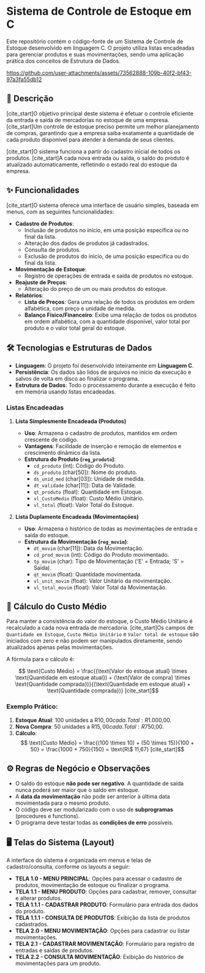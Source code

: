 # Sistema de Controle de Estoque em C

Este repositório contém o código-fonte de um Sistema de Controle de Estoque desenvolvido em linguagem C. O projeto utiliza listas encadeadas para gerenciar produtos e suas movimentações, sendo uma aplicação prática dos conceitos de Estrutura de Dados.

https://github.com/user-attachments/assets/73562888-109b-40f2-bf43-97a3fa55db12
## 📜 Descrição

[cite_start]O objetivo principal deste sistema é efetuar o controle eficiente da entrada e saída de mercadorias no estoque de uma empresa. [cite_start]Um controle de estoque preciso permite um melhor planejamento de compras, garantindo que a empresa saiba exatamente a quantidade de cada produto disponível para atender à demanda de seus clientes.

[cite_start]O sistema funciona a partir do cadastro inicial de todos os produtos. [cite_start]A cada nova entrada ou saída, o saldo do produto é atualizado automaticamente, refletindo o estado real do estoque da empresa.

## ✨ Funcionalidades

[cite_start]O sistema oferece uma interface de usuário simples, baseada em menus, com as seguintes funcionalidades:

* **Cadastro de Produtos**:
    * Inclusão de produtos no início, em uma posição específica ou no final da lista.
    * Alteração dos dados de produtos já cadastrados.
    * Consulta de produtos.
    * Exclusão de produtos do início, de uma posição específica ou do final da lista.
* **Movimentação de Estoque**:
    * Registro de operações de entrada e saída de produtos no estoque.
* **Reajuste de Preços**:
    * Alteração do preço de um ou mais produtos do estoque.
* **Relatórios**:
    * **Lista de Preços**: Gera uma relação de todos os produtos em ordem alfabética, com preço e unidade de medida.
    * **Balanço Físico/Financeiro**: Exibe uma relação de todos os produtos em ordem alfabética, com a quantidade disponível, valor total por produto e o valor total geral do estoque.

## 🛠️ Tecnologias e Estruturas de Dados

* **Linguagem**: O projeto foi desenvolvido inteiramente em **Linguagem C**.
* **Persistência**: Os dados são lidos de arquivos no início da execução e salvos de volta em disco ao finalizar o programa.
* **Estrutura de Dados**: Todo o processamento durante a execução é feito em memória usando listas encadeadas.

### Listas Encadeadas

1.  **Lista Simplesmente Encadeada (Produtos)**
    * **Uso**: Armazena o cadastro de produtos, mantidos em ordem crescente de código.
    * **Vantagens**: Facilidade de inserção e remoção de elementos e crescimento dinâmico da lista.
    * **Estrutura do Produto (`reg_produto`)**:
        * `cd_produto` (int): Código do Produto.
        * `ds_produto` (char[50]): Nome do produto.
        * `ds_unid_med` (char[03]): Unidade de medida.
        * `dt_validade` (char[11]): Data de Validade.
        * `qt_produto` (float): Quantidade em Estoque.
        * `vl_CustoMedio` (float): Custo Médio Unitário.
        * `vl_total` (float): Valor Total do Estoque.

2.  **Lista Duplamente Encadeada (Movimentações)**
    * **Uso**: Armazena o histórico de todas as movimentações de entrada e saída do estoque.
    * **Estrutura da Movimentação (`reg_movim`)**:
        * `dt_movim` (char[11]): Data da Movimentação.
        * `cd_prod_movim` (int): Código do Produto movimentado.
        * `tp_movim` (char): Tipo de Movimentação ('E' = Entrada; 'S' = Saída).
        * `qt_movim` (float): Quantidade movimentada.
        * `vl_unit_movim` (float): Valor Unitário da movimentação.
        * `vl_total_movim` (float): Valor Total da Movimentação.

## 🧮 Cálculo do Custo Médio

Para manter a consistência do valor do estoque, o Custo Médio Unitário é recalculado a cada nova entrada de mercadoria. [cite_start]Os campos de `Quantidade em Estoque`, `Custo Médio Unitário` e `Valor total de estoque` são iniciados com zero e não podem ser manipulados diretamente, sendo atualizados apenas pelas movimentações.

A fórmula para o cálculo é:

$$
\text{Custo Médio} = \frac{(\text{Valor do estoque atual} \times \text{Quantidade em estoque atual}) + (\text{Valor de compra} \times \text{Quantidade comprada})}{(\text{Quantidade em estoque atual} + \text{Quantidade comprada})}
[cite_start]$$ 

### Exemplo Prático:

1.  **Estoque Atual**: 100 unidades a R$10,00 cada. Total: R$1.000,00.
2.  **Nova Compra**: 50 unidades a R$15,00 cada. Total: R$750,00.
3.  **Cálculo**:
    $$
    \text{Custo Médio} = \frac{(100 \times 10) + (50 \times 15)}{100 + 50} = \frac{1000 + 750}{150} = \text{R\$ 11,67}
    [cite_start]$$ 

## ⚙️ Regras de Negócio e Observações

* O saldo do estoque **não pode ser negativo**. A quantidade de saída nunca poderá ser maior que o saldo em estoque.
* A **data da movimentação** não pode ser anterior à última data movimentada para o mesmo produto.
* O código deve ser modularizado com o uso de **subprogramas** (procedures e functions).
* O programa deve testar todas as **condições de erro** possíveis.

## 🖥️ Telas do Sistema (Layout)

A interface do sistema é organizada em menus e telas de cadastro/consulta, conforme os layouts a seguir:

* **TELA 1.0 - MENU PRINCIPAL**: Opções para acessar o cadastro de produtos, movimentação de estoque ou finalizar o programa.
* **TELA 1.1 - MENU PRODUTO**: Opções para cadastrar, remover, consultar e alterar produtos.
* **TELA 1.1.1 - CADASTRAR PRODUTO**: Formulário para entrada dos dados do produto.
* **TELA 1.1.1 - CONSULTA DE PRODUTOS**: Exibição da lista de produtos cadastrados.
* **TELA 2.0 - MENU MOVIMENTAÇÃO**: Opções para cadastrar ou listar movimentações.
* **TELA 2.1 - CADASTRAR MOVIMENTAÇÃO**: Formulário para registro de entradas e saídas de produtos.
* **TELA 2.2 - CONSULTA MOVIMENTAÇÃO**: Exibição do histórico de movimentações para um produto.
